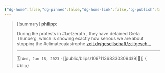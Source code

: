 ```yaml
---
{"dg-home":false,"dg-pinned":false,"dg-home-link":false,"dg-publish":true,"type":"blip","disabled rules":["yaml-title","yaml-title-alias","file-name-heading"],"title":"philipp on mastodon @ 2023-01-18","created-date":"2023-01-18T17:23:47","id":109711368330309490,"updated-date":"2025-05-02T08:50:43","dg-path":"blips/109711368330309489.md","permalink":"/blips/109711368330309489/","dgPassFrontmatter":true}
---
```


> [!summary] **philipp**:
>
> During the protests in #luetzerath , they have detained Greta Thunberg, which is showing exactly how serious we are about stopping the #climatecatastrophe [zeit.de/gesellschaft/zeitgesch…](https://www.zeit.de/gesellschaft/zeitgeschehen/2023-01/luetzerath-greta-thunberg-tagebau-garzweiler-demonstration)
> - - -
>
> 🗓️ `Wed, Jan 18, 2023` · [[public/blips/109711368330309489\|🔗]]
{ #blip}

